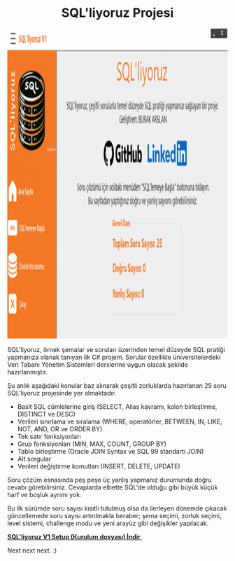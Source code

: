 <h1 style="text-align: center;">SQL'liyoruz Projesi</h1>
<p style="text-align: center;"><img src="https://github.com/burakarslan0110/SQL-liyoruz/blob/master/SQL'liyoruz_SS.gif?raw=true" alt="SQL'liyoruz Ekran G&ouml;r&uuml;nt&uuml;s&uuml;" width="1280" height="707" /></p>
<p>SQL'liyoruz, &ouml;rnek şemalar ve soruları &uuml;zerinden temel d&uuml;zeyde SQL pratiği yapmanıza olanak tanıyan ilk C# projem. Sorular &ouml;zellikle &uuml;niversitelerdeki Veri Tabanı Y&ouml;netim Sistemleri derslerine uygun olacak şekilde hazırlanmıştır.</p>
<p>Şu anlık aşağıdaki konular baz alınarak &ccedil;eşitli zorluklarda hazırlanan 25 soru SQL'liyoruz projesinde yer almaktadır.</p>
<ul>
<li>Basit SQL c&uuml;mlelerine giriş (SELECT, Alias kavramı, kolon birleştirme, DISTINCT ve DESC)</li>
<li>Verileri sınırlama ve sıralama (WHERE, operat&ouml;rler, BETWEEN, IN, LIKE, NOT, AND, OR ve ORDER BY)</li>
<li>Tek satır fonksiyonları</li>
<li>Grup fonksiyonları (MIN, MAX, COUNT, GROUP BY)</li>
<li>Tablo birleştirme (Oracle JOIN Syntax ve SQL 99 standartı JOIN)</li>
<li>Alt sorgular</li>
<li>Verileri değiştirme komutları (INSERT, DELETE, UPDATE)&nbsp;</li>
</ul>
<p>Soru &ccedil;&ouml;z&uuml;m esnasında peş peşe &uuml;&ccedil; yanlış yapmanız durumunda doğru cevabı g&ouml;rebilirsiniz. Cevaplarda elbette SQL'de olduğu gibi b&uuml;y&uuml;k k&uuml;&ccedil;&uuml;k harf ve boşluk ayrımı yok.&nbsp;</p>
<p>Bu ilk s&uuml;r&uuml;mde soru sayısı kısıtlı tutulmuş olsa da ilerleyen d&ouml;nemde &ccedil;ıkacak g&uuml;ncellemede soru sayısı artırılmakla beraber; şema se&ccedil;imi, zorluk se&ccedil;imi, level sistemi, challenge modu ve yeni aray&uuml;z gibi değişikler yapılacak.&nbsp;</p>
<p><a href="https://downgit.github.io/#/home?url=https://github.com/burakarslan0110/SQL-liyoruz/blob/master/SQL'liyoruz%20_Setup.msi" target="_blank"><strong>SQL'liyoruz V1 Setup (Kurulum dosyası) İndir&nbsp;</strong></a></p>
<p>Next next next. :)&nbsp;</p>
<h2>&nbsp;</h2>
